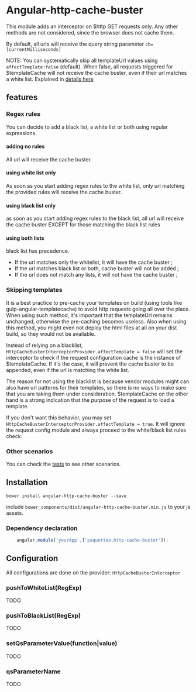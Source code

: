 # Angular-http-cache-buster

This module adds an interceptor on $http GET requests only. Any other methods are not considered, since the browser does not cache them.

By default, all urls will receive the query string parameter ```cb=[currentMilliseconds]```

NOTE: You can systematically skip all templateUrl values using ```affectTemplate:false``` (default). When false, all requests triggered for $templateCache will not receive the cache buster, even if their url matches a white list. Explained in [details here](#skipping-templates)

## features

### Regex rules

You can decide to add a black list, a white list or both using regular expressions.

#### adding no rules

All url will receive the cache buster.

#### using white list only

As soon as you start adding regex rules to the white list, only url matching the provided rules will receive the cache buster.

#### using black list only

as soon as you start adding regex rules to the black list, all url will receive the cache buster EXCEPT for those matching the black list rules

#### using both lists

black list has precedence.
- If the url matches only the whitelist, it will have the cache buster ;
- If the url matches black list or both, cache buster will not be added ;
- If the url does not match any lists, it will not have the cache buster ;

### Skipping templates

It is a best practice to pre-cache your templates on build (using tools like gulp-angular-templatecache) to avoid
http requests going all over the place. When using such method, it's important that the templateUrl remains unchanged, otherwise the pre-caching becomes useless. Also when using this method, you might even not deploy the html files at all on your dist build, so they would not be available.

 Instead of relying on a blacklist, ```HttpCacheBusterInterceptorProvider.affectTemplate = false``` will set the interceptor to check if the request configuration cache is the instance of $templateCache. If it's the case, it will prevent the cache buster to be appended, even if the url is matching the white list.

 The reason for not using the blacklist is because vendor modules might can also have url patterns for their templates, so there is no ways to make sure that you are taking them under consideration. $templateCache on the other hand is a strong indication that the purpose of the request is to load a template.

If you don't want this behavior, you may set ```HttpCacheBusterInterceptorProvider.affectTemplate = true```. It will ignore the request config module and always proceed to the white/black list rules check.

### Other scenarios

You can check the [tests](test/HttpCacheBusterInterceptor.spec.js) to see other scenarios.


## Installation

    bower install angular-http-cache-buster --save

include ```bower_components/dist/angular-http-cache-buster.min.js``` to your js assets.


### Dependency declaration

```javascript
    angular.module('yourApp',['paquettea.http-cache-buster']);
```

## Configuration

All configurations are done on the provider: ```HttpCacheBusterInterceptor```


### pushToWhiteList(RegExp)
TODO

### pushToBlackList(RegExp)
TODO

### setQsParameterValue(function|value)
TODO

### qsParameterName
TODO
